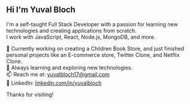 ## Hi I'm Yuval Bloch

I'm a self-taught Full Stack Developer with a passion for learning new technologies and creating applications from scratch.  
I work with JavaScript, React, Node.js, MongoDB, and more.

🔭 Currently working on creating a Children Book Store, and just finished personal projects like an E-commerce store, Twitter Clone, and Netflix Clone.  
🌱 Always learning and exploring new technologies.  
📫 Reach me at: yuvalbloch17@gmail.com  
💼 LinkedIn: [linkedin.com/in/yuvalbloch](https://linkedin.com/in/yuvalbloch)  

Thanks for visiting!
